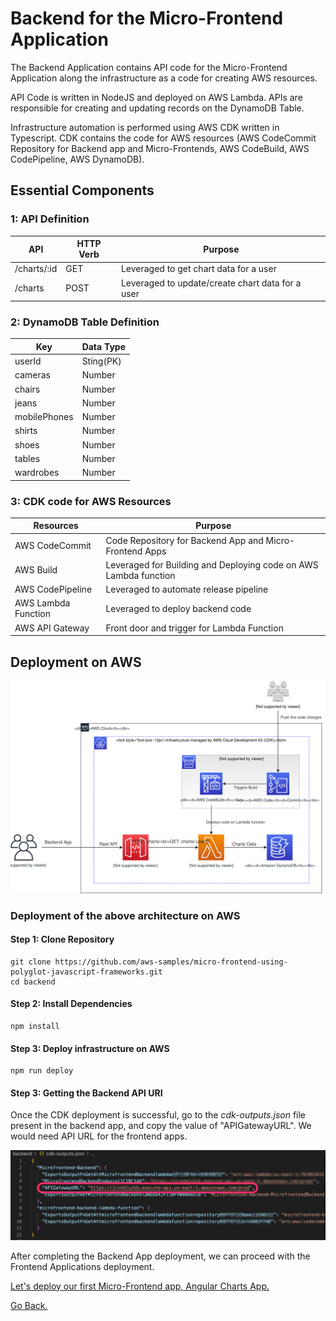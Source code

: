 # Backend for the Micro-Frontend Application

The Backend Application contains API code for the Micro-Frontend Application along the infrastructure as a code for creating AWS resources. 

API Code is written in NodeJS and deployed on AWS Lambda. APIs are responsible for creating and updating records on the DynamoDB Table. 

Infrastructure automation is performed using AWS CDK written in Typescript. CDK contains the code for AWS resources (AWS CodeCommit Repository for Backend app and Micro-Frontends, AWS CodeBuild, AWS CodePipeline, AWS DynamoDB).

## Essential Components 

### 1: API Definition

| API | HTTP Verb | Purpose |
|------------------------|----------------------|--------------------------------------|
| /charts/:id | GET | Leveraged to get chart data for a user |
| /charts | POST | Leveraged to update/create chart data for a user |

### 2: DynamoDB Table Definition

| Key | Data Type | 
|----------|-------------------------|
| userId | Sting(PK) |
| cameras | Number |
| chairs | Number |
| jeans | Number |
| mobilePhones | Number |
| shirts | Number |
| shoes | Number |
| tables | Number |
| wardrobes | Number |

### 3: CDK code for AWS Resources

| Resources | Purpose | 
|----------|-------------------------|
| AWS CodeCommit | Code Repository for Backend App and Micro-Frontend Apps |
| AWS Build | Leveraged for Building and Deploying code on AWS Lambda function |
| AWS CodePipeline | Leveraged to automate release pipeline |
| AWS Lambda Function | Leveraged to deploy backend code | 
| AWS API Gateway | Front door and trigger for Lambda Function |

## Deployment on AWS

![Backend Architecture](/additional-assets/microfrontend-backend.svg)

### Deployment of the above architecture on AWS
 
#### Step 1: Clone Repository

```console
git clone https://github.com/aws-samples/micro-frontend-using-polyglot-javascript-frameworks.git
cd backend
```

#### Step 2: Install Dependencies 

```console
npm install
```

#### Step 3: Deploy infrastructure on AWS 

```console
npm run deploy
```

#### Step 3: Getting the Backend API URI 

Once the CDK deployment is successful, go to the *cdk-outputs.json* file present in the backend app, and copy the value of "APIGatewayURL". We would need API URL for the frontend apps. 

![CDK Output](/additional-assets/cdk-output.png)

After completing the Backend App deployment, we can proceed with the Frontend Applications deployment.

[Let's deploy our first Micro-Frontend app, Angular Charts App.](../angular-charts-app/README.md)

[Go Back.](../README.md)
